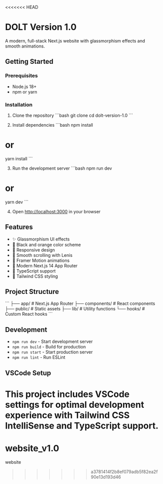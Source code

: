 <<<<<<< HEAD
# DOLT Version 1.0

A modern, full-stack Next.js website with glassmorphism effects and smooth animations.

## Getting Started

### Prerequisites
- Node.js 18+ 
- npm or yarn

### Installation

1. Clone the repository
\`\`\`bash
git clone <your-repo-url>
cd dolt-version-1.0
\`\`\`

2. Install dependencies
\`\`\`bash
npm install
# or
yarn install
\`\`\`

3. Run the development server
\`\`\`bash
npm run dev
# or
yarn dev
\`\`\`

4. Open [http://localhost:3000](http://localhost:3000) in your browser

## Features

- ✨ Glassmorphism UI effects
- 🎨 Black and orange color scheme
- 📱 Responsive design
- 🚀 Smooth scrolling with Lenis
- 💫 Framer Motion animations
- 🎯 Modern Next.js 14 App Router
- 🔧 TypeScript support
- 🎨 Tailwind CSS styling

## Project Structure

\`\`\`
├── app/                 # Next.js App Router
├── components/          # React components
├── public/             # Static assets
├── lib/                # Utility functions
└── hooks/              # Custom React hooks
\`\`\`

## Development

- `npm run dev` - Start development server
- `npm run build` - Build for production
- `npm run start` - Start production server
- `npm run lint` - Run ESLint

## VSCode Setup

This project includes VSCode settings for optimal development experience with Tailwind CSS IntelliSense and TypeScript support.
=======
# website_v1.0
website
>>>>>>> a3781414f2b8ef079adb5f82ea2f90e13d193d46
